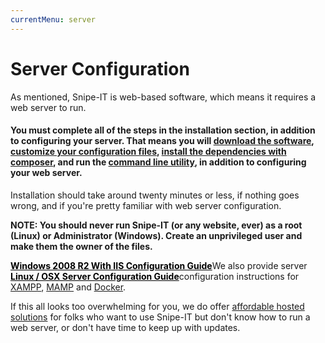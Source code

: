 ```yaml
---
currentMenu: server
---
```


# Server Configuration

As mentioned, Snipe-IT is web-based software, which means it requires a web server to run.

#### You must complete all of the steps in the installation section, in addition to configuring your server. That means you will [download the software](../downloading.html), [customize your configuration files](../configuration.html), [install the dependencies with composer](../composer.html), and run the [command line utility](../command-line.html), in addition to configuring your web server.

Installation should take around twenty minutes or less, if nothing goes wrong, and if you're pretty familiar with web server configuration.

__NOTE: You should never run Snipe-IT (or any website, ever) as a root (Linux) or Administrator (Windows). Create an unprivileged user and make them the owner of the files.__

<div class="grey-alert">
        <div style="float: left; padding-right: 10px">
            <a href="windows.html" style="color: black"><i class="fa fa-windows fa-2x"></i></a>
        </div>
        <div style="float: left; vertical-align: middle;">
        <strong>
            <a href="windows.html" style="color: black;">Windows 2008 R2 With IIS Configuration Guide</a>
        </strong>
    </div>
    <div class="clear"></div>
</div>

<div class="grey-alert">
        <div style="float: left; padding-right: 10px">
            <a href="linux-osx.html" style="color: black"><i class="fa fa-linux fa-2x"></i></a>
        </div>
        <div style="float: left; vertical-align: middle;">
        <strong>
            <a href="linux-osx.html" style="color: black;">Linux / OSX Server Configuration Guide</a>
        </strong>
    </div>
    <div class="clear"></div>
</div>

We also provide server configuration instructions for [XAMPP](xampp.html), [MAMP](mamp.html) and [Docker](docker.html).

If this all looks too overwhelming for you, we do offer [affordable hosted solutions](http://snipeitapp.com/hosting/) for folks who want to use Snipe-IT but don't know how to run a web server, or don't have time to keep up with updates.
